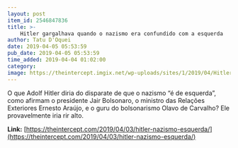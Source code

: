 ```yaml
---
layout: post
item_id: 2546847836
title: >-
    Hitler gargalhava quando o nazismo era confundido com a esquerda
author: Tatu D'Oquei
date: 2019-04-05 05:53:59
pub_date: 2019-04-05 05:53:59
time_added: 2019-04-04 01:02:00
category: 
image: https://theintercept.imgix.net/wp-uploads/sites/1/2019/04/Hitler-1-min-1554325053.jpg?auto=compress%2Cformat&q=90&fit=crop&w=1200&h=800
---
```


O que Adolf Hitler diria do disparate de que o nazismo “é de esquerda”, como afirmam o presidente Jair Bolsonaro, o ministro das Relações Exteriores Ernesto Araújo, e o guru do bolsonarismo Olavo de Carvalho? Ele provavelmente iria rir alto.

**Link:** [https://theintercept.com/2019/04/03/hitler-nazismo-esquerda/](https://theintercept.com/2019/04/03/hitler-nazismo-esquerda/)

